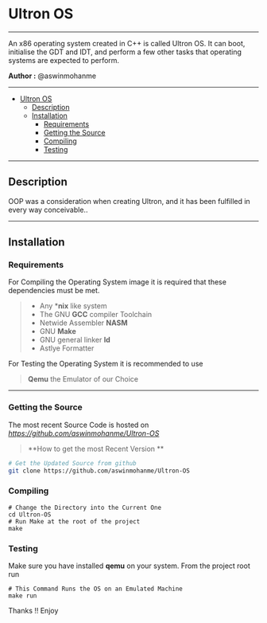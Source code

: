 
# Ultron OS
---------------------
An x86 operating system created in C++ is called Ultron OS. It can boot, initialise the GDT and IDT, and perform a few other tasks that operating systems are expected to perform.
  
**Author :** @aswinmohanme

------------------------
- [Ultron OS](#)
	- [Description](#)
	- [Installation](#)
		- [Requirements](#)
		- [Getting the Source](#)
		- [Compiling](#)
		- [Testing](#)

------------------------
## Description
OOP was a consideration when creating Ultron, and it has been fulfilled in every way conceivable..

---------------------------------------
## Installation
### Requirements
For Compiling the Operating System image it is required that these dependencies must be met.
> * Any ***nix** like system
> * The GNU **GCC** compiler Toolchain
> * Netwide Assembler **NASM**
> * GNU **Make**
> * GNU general linker **ld**
> * Astlye Formatter

For Testing the Operating System it is recommended to use
> **Qemu** the Emulator of our Choice  

-------------------------------
### Getting the Source
The most recent Source Code is hosted on *https://github.com/aswinmohanme/Ultron-OS*

> **How to get the most Recent Version **


```bash
# Get the Updated Source from github
git clone https://github.com/aswinmohanme/Ultron-OS
```

### Compiling
```
# Change the Directory into the Current One
cd Ultron-OS
# Run Make at the root of the project
make
```

### Testing
Make sure you have installed **qemu** on your system. From the project root run
```
# This Command Runs the OS on an Emulated Machine
make run
```

Thanks !! Enjoy
